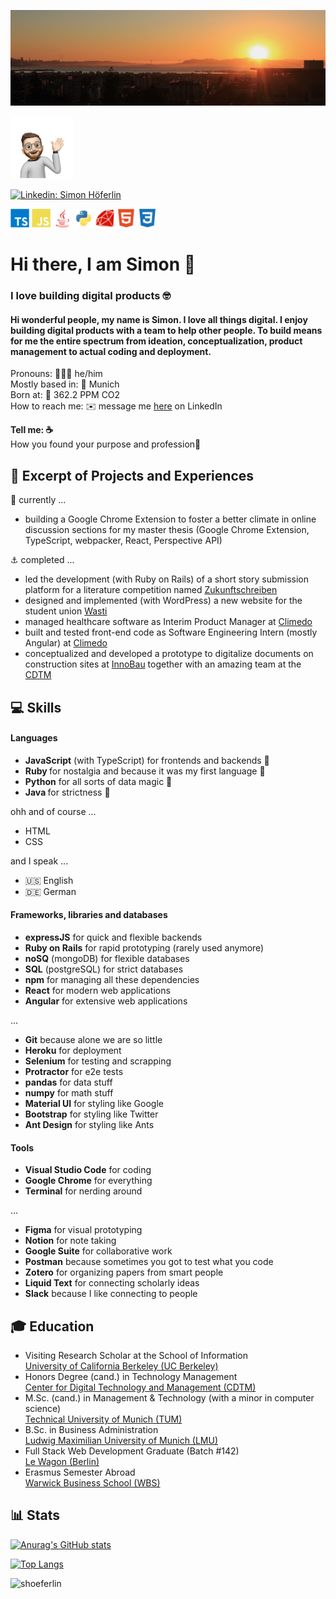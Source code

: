 <!-- GITHUB PAGE SIMON HÖFERLIN -->

<!-- Link to use devicons -->
<link rel="stylesheet" href="https://cdn.jsdelivr.net/gh/devicons/devicon@latest/devicon.min.css">

<!-- Cover picture showing view on Bay Area from Berkeley with San Francisco to the left and the Golden Gate bridge to right -->
[![MasterHead](./assets/cover.jpeg)](https://github.com/shoeferlin)

<!-- Memojy -->
<div>
  <img src="./assets/memojy.png" width="100"/>
</div>

<!-- Tag to LinkedIn -->
[![Linkedin: Simon Höferlin](https://img.shields.io/badge/hoeferlin-blue?style=flat-square&logo=Linkedin&logoColor=white&link=https://www.linkedin.com/in/hoeferlin/)](https://www.linkedin.com/in/hoeferlin/)

<img src="https://github.com/devicons/devicon/blob/master/icons/typescript/typescript-original.svg" title="TypeScript" alt="TypeScript" width="30" height="30"/>
<img src="https://github.com/devicons/devicon/blob/master/icons/javascript/javascript-plain.svg" title="JavaScript" alt="JavaScript" width="30" height="30"/>
<img src="https://github.com/devicons/devicon/blob/master/icons/java/java-plain.svg" title="Java" alt="Java" width="30" height="30"/>
<img src="https://github.com/devicons/devicon/blob/master/icons/python/python-original.svg" title="Python" alt="Python" width="30" height="30"/>
<img src="https://github.com/devicons/devicon/blob/master/icons/ruby/ruby-plain.svg" title="Ruby" alt="Ruby" width="30" height="30"/>
<img src="https://github.com/devicons/devicon/blob/master/icons/html5/html5-plain.svg" title="HTML" alt="HTML" width="30" height="30"/>
<img src="https://github.com/devicons/devicon/blob/master/icons/css3/css3-plain.svg" title="CSS" alt="CSS" width="30" height="30"/>

<!-- Introduction -->
# Hi there, I am Simon 👋

### I love building digital products  🤓

#### Hi wonderful people, my name is Simon. I love all things digital. I enjoy building digital products with a team to help other people. To build means for me the entire spectrum from ideation, conceptualization, product management to actual coding and deployment.



Pronouns: 👨🏻‍💻 he/him<br>
Mostly based in: 🥨 Munich<br>
Born at: 🌳 362.2 PPM CO2<br>
How to reach me: ✉️ message me [here](https://www.linkedin.com/in/hoeferlin/) on LinkedIn<br>


<b>Tell me: ☕️</b><br>How you found your purpose and profession🌟 <br> 


## 🚀 Excerpt of Projects and Experiences

📌 currently ...<br>

* building a Google Chrome Extension to foster a better climate in online discussion sections for my master thesis 
(Google Chrome Extension, TypeScript, webpacker, React, Perspective API)

⚓️ completed ...<br>
* led the development (with Ruby on Rails) of a short story submission platform for a literature competition named [Zukunftschreiben](https://www.zukunftschreiben.org)
* designed and implemented (with WordPress) a new website for the student union [Wasti](https://www.wasti-lmu.de)
* managed healthcare software as Interim Product Manager at [Climedo](https://www.climedo.de)
* built and tested front-end code as Software Engineering Intern (mostly Angular) at [Climedo](https://www.climedo.de)
* conceptualized and developed a prototype to digitalize documents on construction sites at [InnoBau](https://www.innovations-management-bau.de/) together with an amazing team at the [CDTM](https://www.cdtm.de)


## 💻 Skills
#### Languages

* <i class="devicons devicons-javascript"></i><b> JavaScript</b> (with TypeScript) for frontends and backends 🦄
* <i class="devicons devicons-ruby_rough"></i><b> Ruby </b> for nostalgia and because it was my first language 🍼
* <i class="devicons devicons-python"></i><b> Python</b> for all sorts of data magic 🐍
* <i class="devicons devicons-java"></i><b> Java </b> for strictness 💾

ohh and of course ...
* <i class="devicons devicons-html5"></i> HTML
* <i class="devicons devicons-css3"></i> CSS

and I speak ... 
* 🇺🇸 English 
* 🇩🇪 German 

#### Frameworks, libraries and databases
* <i class="devicons devicons-javascript"></i><b> expressJS</b> for quick and flexible backends
* <i class="devicons devicons-javascript"></i><b> Ruby on Rails</b> for rapid prototyping (rarely used anymore)
* <i class="devicons devicons-mongodb"></i><b> noSQ</b> (mongoDB) for flexible databases
* <i class="devicons devicons-postgresql"></i><b> SQL</b> (postgreSQL) for strict databases
* <i class="devicons devicons-npm"></i><b> npm</b> for managing all these dependencies
* <i class="devicons devicons-react"></i><b> React</b> for modern web applications
* <i class="devicons devicons-angular"></i><b> Angular</b> for extensive web applications

 ...
* <b>Git</b> because alone we are so little
* <b>Heroku</b> for deployment
* <b>Selenium</b> for testing and scrapping
* <b>Protractor</b> for e2e tests
* <b>pandas</b> for data stuff
* <b>numpy</b> for math stuff
* <b>Material UI</b> for styling like Google
* <b>Bootstrap</b> for styling like Twitter
* <b>Ant Design</b> for styling like Ants


#### Tools
* <i class="devicons devicons-visualstudio"></i><b> Visual Studio Code</b> for coding
* <i class="devicons devicons-chrome"></i><b> Google Chrome</b> for everything
* <i class="devicons devicons-terminal"></i><b> Terminal</b> for nerding around

...
* <b>Figma</b> for visual prototyping
* <b>Notion</b> for note taking
* <b>Google Suite</b> for collaborative work
* <b>Postman</b> because sometimes you got to test what you code
* <b>Zotero</b> for organizing papers from smart people
* <b>Liquid Text</b> for connecting scholarly ideas
* <b>Slack</b> because I like connecting to people

## 🎓 Education
* Visiting Research Scholar at the School of Information<br>[University of California Berkeley (UC Berkeley)](https://www.ischool.berkeley.edu/)
* Honors Degree (cand.) in Technology Management<br>[Center for Digital Technology and Management (CDTM)](https://www.cdtm.de)
* M.Sc. (cand.) in Management & Technology (with a minor in computer science)<br>[Technical University of Munich (TUM)](https://wi.tum.de)
* B.Sc. in Business Administration<br>[Ludwig Maximilian University of Munich (LMU)](https://www.lmu.de)
* Full Stack Web Development Graduate (Batch #142)<br>[Le Wagon (Berlin)](https://www.lewagon.com/)
* Erasmus Semester Abroad <br>[Warwick Business School (WBS)](https://www.wbs.ac.uk/)

<!-- 
#### 👨🏻‍🎓 Learned ...

* how to **build front-ends with React** in [Front-End Web Architecture](https://www.ischool.berkeley.edu/courses/info/253a) #UCB
* how to **build the right product** in [Lean/Agile Product Management](https://www.ischool.berkeley.edu/courses/info/290m/lapm) #UCB
* how to **build a beautiful product** in [Product Design Studio](https://www.ischool.berkeley.edu/courses/info/290/pds) #UCB
* how to **write efficient code** and how O(2<sup>n</sup>) screws your runtime in [Introduction to Programming and Computation](https://www.ischool.berkeley.edu/courses/info/206a) (using Python) #UCB
* how to **tinker with data** in [Introduction to Data Strucures and Analytics](https://www.ischool.berkeley.edu/courses/info/206b) (using Python) #UCB
* how to **organize code**, how to use **design patterns** and what **object-oriented programming** really means in  ["Introduction to Software Engineering"]() (with Java) #EIST #TUM
* how to **really code** and how to **never give up** in [Basic Course Programming]() (using Java) #PGDP #TUM
* how to **code in theory** in [Introduction to Informatics]() (using Java) #EIDI #TUM
* how to **manage information** in [Information Management]() #EIM #TUM
* how to **use databases** and what happends under the hood [Introduction to Databases]() #GDB #TUM
* how to **get started** through [Le Wagon's Full Stack Coding Bootcamp](https://www.lewagon.com)
-->

## 📊 Stats
[![Anurag's GitHub stats](https://github-readme-stats.vercel.app/api?username=shoeferlin&theme=dracula&show_icons=true&count_private=true)](https://github.com/shoeferlin/github-readme-stats)


<!-- Card showing top most used languages --->
[![Top Langs](https://github-readme-stats.vercel.app/api/top-langs/?username=shoeferlin&layout=compact)](https://github.com/shoeferlin/github-readme-stats)


<!-- Tag counting profile visits -->
<p align="left"> <img src="https://komarev.com/ghpvc/?username=shoeferlin&color=brightgreen" alt="shoeferlin" /> </p>

<!-- 
Some inspiration from Github
**shoeferlin/shoeferlin** is a ✨ _special_ ✨ repository because its `README.md` (this file) appears on your GitHub profile.

Here are some ideas to get you started:

- 🔭 I’m currently working on ...
- 🌱 I’m currently learning ...
- 👯 I’m looking to collaborate on ...
- 🤔 I’m looking for help with ...
- 💬 Ask me about ...
- 📫 How to reach me: ...
- 😄 Pronouns: ...
- ⚡ Fun fact: ...
